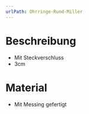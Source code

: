 ```yaml
---
urlPath: Ohrringe-Rund-Miller
---
```


# Beschreibung

- Mit Steckverschluss
- 3cm

# Material

- Mit Messing gefertigt

